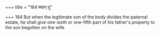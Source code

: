+++
title = "164 षष्ठन् तु"

+++
164	But when the legitimate son of the body divides the paternal estate, he shall give one-sixth or one-fifth part of his father's property to the son begotten on the wife.